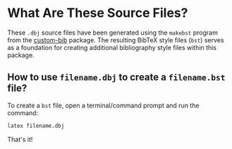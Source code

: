 # What Are These Source Files?

These `.dbj` source files have been generated using the `makebst` program from the [custom-bib](https://ctan.org/pkg/custom-bib) package. The resulting BibTeX style files (`bst`) serves as a foundation for creating additional bibliography style files within this package.

## How to use `filename.dbj` to create a `filename.bst` file?

To create a `bst` file, open a terminal/command prompt and run the command:

```bash
latex filename.dbj
```

That's it!
